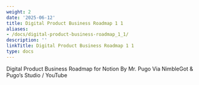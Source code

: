 ```yaml
---
weight: 2
date: '2025-06-12'
title: Digital Product Business Roadmap 1 1
aliases:
- /docs/digital-product-business-roadmap_1_1/
description: ''
linkTitle: Digital Product Business Roadmap 1 1
type: docs
---
```


<!-- Unsupported block type: image -->

<!-- Unsupported block type: child_database -->





<!-- Unsupported block type: image -->

<!-- Unsupported block type: child_database -->



<!-- Unsupported block type: callout -->



<!-- Unsupported block type: divider -->





<!-- Unsupported block type: synced_block -->

<!-- Unsupported block type: synced_block -->

<!-- Unsupported block type: synced_block -->



<!-- Unsupported block type: column_list -->





<!-- Unsupported block type: divider -->

Digital Product Business Roadmap for Notion By Mr. Pugo Via NimbleGot & Pugo’s Studio /  YouTube

